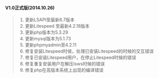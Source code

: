 #### V1.0正式版(2014.10.26)

> 1. 更新LSAPI至最新6.7版本
> 2. 更新Litespeed 至最新4.2.18版本
> 3. 更新php版本为5.3.29
> 4. 更新mysql版本为5.1.73
> 5. 更新phpmyadmin至4.2.11
> 6. 修复安装Litespeed时侯，处理已安装Litespeed的时候的交互错误
> 7. 修复已安装Litespeed用户，在停止Litespeed时候的错误
> 8. 修复重复安装用户在解压lsws时候的错误
> 9. 修复php在高版本系统上出现的编译错误